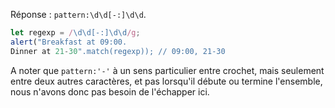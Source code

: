 Réponse : `pattern:\d\d[-:]\d\d`.

```js run
let regexp = /\d\d[-:]\d\d/g;
alert("Breakfast at 09:00.
Dinner at 21-30".match(regexp)); // 09:00, 21-30
```

A noter que `pattern:'-'` à un sens particulier entre crochet, mais seulement entre deux autres caractères, et pas lorsqu'il débute ou termine l'ensemble, nous n'avons donc pas besoin de l'échapper ici.
